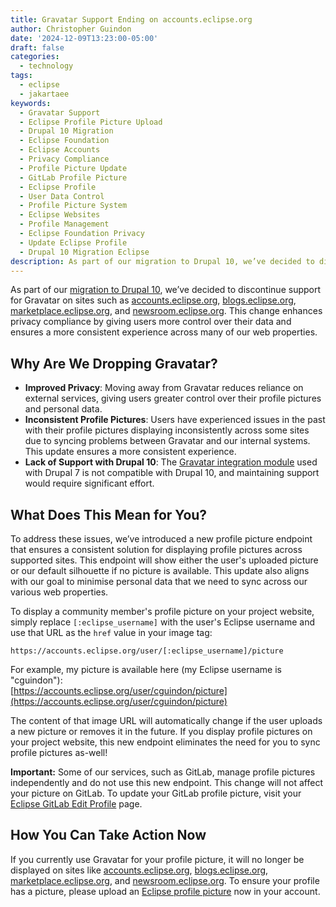 ```yaml
---
title: Gravatar Support Ending on accounts.eclipse.org
author: Christopher Guindon
date: '2024-12-09T13:23:00-05:00'
draft: false
categories:
  - technology
tags:
  - eclipse
  - jakartaee
keywords:
  - Gravatar Support
  - Eclipse Profile Picture Upload
  - Drupal 10 Migration
  - Eclipse Foundation
  - Eclipse Accounts
  - Privacy Compliance
  - Profile Picture Update
  - GitLab Profile Picture
  - Eclipse Profile
  - User Data Control
  - Profile Picture System
  - Eclipse Websites
  - Profile Management
  - Eclipse Foundation Privacy
  - Update Eclipse Profile
  - Drupal 10 Migration Eclipse
description: As part of our migration to Drupal 10, we’ve decided to discontinue support for Gravatar on some foundation sites. This change enhances privacy compliance by giving users more control over their data and ensures a more consistent experience across many of our web properties.
---
```


As part of our [migration to Drupal 10](https://www.chrisguindon.com/post/navigating-the-shift-from-drupal-7-to-drupal-9-10-at-the-eclipse-foundation/), we’ve decided to discontinue support for Gravatar on sites such as [accounts.eclipse.org](https://accounts.eclipse.org), [blogs.eclipse.org](https://blogs.eclipse.org), [marketplace.eclipse.org](https://marketplace.eclipse.org), and [newsroom.eclipse.org](https://newsroom.eclipse.org). This change enhances privacy compliance by giving users more control over their data and ensures a more consistent experience across many of our web properties.


## Why Are We Dropping Gravatar?

* **Improved Privacy**: Moving away from Gravatar reduces reliance on external services, giving users greater control over their profile pictures and personal data.
* **Inconsistent Profile Pictures**: Users have experienced issues in the past with their profile pictures displaying inconsistently across some sites due to syncing problems between Gravatar and our internal systems. This update ensures a more consistent experience.
* **Lack of Support with Drupal 10**: The [Gravatar integration module](https://www.drupal.org/project/gravatar) used with Drupal 7 is not compatible with Drupal 10, and maintaining support would require significant effort.


## What Does This Mean for You?

To address these issues, we’ve introduced a new profile picture endpoint that ensures a consistent solution for displaying profile pictures across supported sites. This endpoint will show either the user's uploaded picture or our default silhouette if no picture is available. This update also aligns with our goal to minimise personal data that we need to sync across our various web properties.

To display a community member's profile picture on your project website, simply replace `[:eclipse_username]` with the user's Eclipse username and use that URL as the `href` value in your image tag:

```
https://accounts.eclipse.org/user/[:eclipse_username]/picture
```

For example, my picture is available here (my Eclipse username is "cguindon"): \
[https://accounts.eclipse.org/user/cguindon/picture](https://accounts.eclipse.org/user/cguindon/picture)

The content of that image URL will automatically change if the user uploads a new picture or removes it in the future. If you display profile pictures on your project website, this new endpoint eliminates the need for you to sync profile pictures as-well!

**Important:** Some of our services, such as GitLab, manage profile pictures independently and do not use this new endpoint. This change will not affect your picture on GitLab. To update your GitLab profile picture, visit your [Eclipse GitLab Edit Profile](https://gitlab.eclipse.org/-/user_settings/profile) page.


## How You Can Take Action Now

If you currently use Gravatar for your profile picture, it will no longer be displayed on sites like [accounts.eclipse.org](https://accounts.eclipse.org), [blogs.eclipse.org](https://blogs.eclipse.org), [marketplace.eclipse.org](https://marketplace.eclipse.org), and [newsroom.eclipse.org](https://newsroom.eclipse.org). To ensure your profile has a picture, please upload an [Eclipse profile picture](https://accounts.eclipse.org/user/edit) now in your account.
